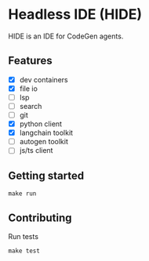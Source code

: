 # Headless IDE (HIDE)

HIDE is an IDE for CodeGen agents.

## Features
- [x] dev containers
- [x] file io
- [ ] lsp
- [ ] search
- [ ] git
- [x] python client
- [x] langchain toolkit
- [ ] autogen toolkit
- [ ] js/ts client

## Getting started

```shell
make run
```

## Contributing
Run tests
```shell
make test
```
